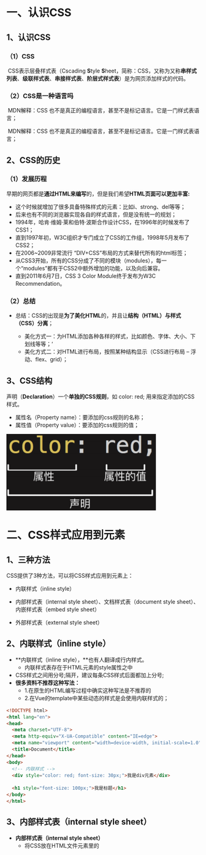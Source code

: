 # 一、认识CSS

## 1、认识CSS

### （1）CSS

​		CSS表示层叠样式表（Cscading **S**tyle **S**heet，简称：CSS，又称为又称**串样式列表**、**级联样式表**、**串接样式表**、**阶层式样式表**）是为网页添加样式的代码。

### （2）CSS是一种语言吗

​		MDN解释：CSS 也不是真正的编程语言，甚至不是标记语言。它是一门样式表语言；

​		MDN解释：CSS 也不是真正的编程语言，甚至不是标记语言。它是一门样式表语言；

## 2、CSS的历史

### （1）发展历程

​	早期的网页都是**通过HTML来编写**的，但是我们希望**HTML页面可以更加丰富:**

* 这个时候就增加了很多具备特殊样式的元素：比如i、strong、del等等；
* 后来也有不同的浏览器实现各自的样式语言，但是没有统一的规划；
* 1994年，哈肯·维姆·莱和伯特·波斯合作设计CSS，在1996年的时候发布了CSS1；
*  直到1997年初，W3C组织才专门成立了CSS的工作组，1998年5月发布了CSS2；
*  在2006~2009非常流行 “DIV+CSS”布局的方式来替代所有的html标签；
*  从CSS3开始，所有的CSS分成了不同的模块（modules），每一个“modules”都有于CSS2中额外增加的功能，以及向后兼容。
*  直到2011年6月7日，CSS 3 Color Module终于发布为W3C Recommendation。

### （2）总结

* 总结：CSS的出现是**为了美化HTML**的，并且让**结构（HTML）与样式（CSS）分离**；

  * 美化方式一：为HTML添加各种各样的样式，比如颜色、字体、大小、下划线等等；‘
  * 美化方式二：对HTML进行布局，按照某种结构显示（CSS进行布局 – 浮动、flex、grid）；



## 3、CSS结构

声明（**Declaration**）一个**单独的CSS规则**，如 color: red; 用来指定添加的CSS样式。

* 属性名（Property name）：要添加的css规则的名称；
* 属性值（Property value）：要添加的css规则的值；

![image-20230319213922707](../pic/image-20230319213922707.png)



# 二、CSS样式应用到元素

## 1、三种方法

CSS提供了3种方法，可以将CSS样式应用到元素上：

* 内联样式（inline style）

* 内部样式表（internal style sheet）、文档样式表（document style sheet）、内嵌样式表（embed style sheet）

* 外部样式表（external style sheet）

## 2、内联样式（inline style）

* **内联样式（inline style），**也有人翻译成行内样式。
  * 内联样式表存在于HTML元素的style属性之中
* CSS样式之间用分号;隔开，建议每条CSS样式后面都加上分号;
* **很多资料不推荐这种写法：**
  * 1.在原生的HTML编写过程中确实这种写法是不推荐的
  * 2.在Vue的template中某些动态的样式是会使用内联样式的；

```html
<!DOCTYPE html>
<html lang="en">
<head>
  <meta charset="UTF-8">
  <meta http-equiv="X-UA-Compatible" content="IE=edge">
  <meta name="viewport" content="width=device-width, initial-scale=1.0">
  <title>Document</title>
</head>
<body>
  <!-- 内联样式 -->
  <div style="color: red; font-size: 30px;">我是div元素</div>

  <h1 style="font-size: 100px;">我是标题</h1>
</body>
</html>
```

## 3、**内部样式表（internal style sheet）**

* **内部样式表（internal style sheet）**
  * 将CSS放在HTML文件<head>元素里的<style>元素之中
* 在Vue的开发过程中，**每个组件也会有一个style元素，和内部样式表非常的相似（原理并不相同）**；

```html
<!DOCTYPE html>
<html lang="en">
<head>
  <meta charset="UTF-8">
  <meta http-equiv="X-UA-Compatible" content="IE=edge">
  <meta name="viewport" content="width=device-width, initial-scale=1.0">
  <title>Document</title>

  <style>
      /* 选择器 */
      /* 两个div都可以找到 */
      /* div{
        color: red; 
        font-size: 30px; 
        background-color: orange;
      } */
      /* 找到class为.div-one的元素 */
      .div-one{
        color: red; 
        font-size: 30px; 
        background-color: blue;
      }
  </style>
</head>
<body>
  <!-- 内联样式 -->
  <div class="div-one">我是div元素</div>
  <div>
    我也是div元素
  </div>
  <p>
    我是段落
  </p>
  <h1>
    我是标题
  </h1>
</body>
</html>
```

## 4、外部样式表（external style sheet）

* **外部样式表（external style sheet）** 是将css编写一个独立的文件中，并且通过<link>元素引入进来；
* **使用外部样式表主要分成两个步骤：**
  * 第一步：将css样式在一个独立的css文件中编写（后缀名为.css）；
  * 第二步：通过<link>元素引入进来；

![image-20230319215619833](../pic/image-20230319215619833.png)

* **@import**
  * 可以在style元素或者CSS文件中使用@import导入其他的CSS文件

![image-20230319215717754](../pic/image-20230319215717754.png)

## 5、**CSS的注释**

* **CSS代码也可以添加注释来方便阅读：**
  * CSS的注释和HTML的注释是不一样的；
  * /* 注释内容 */

```html
<!DOCTYPE html>
<html lang="en">
<head>
  <meta charset="UTF-8">
  <meta http-equiv="X-UA-Compatible" content="IE=edge">
  <meta name="viewport" content="width=device-width, initial-scale=1.0">
  <title>Document</title>
  <style>
    /* css注释 */
    .box{
      /* 字体大小 */
      font-size: 30px;
      /* 前景色 */
      color: red; 
    }
  </style>
</head>
<body>
    <div class="box">我是盒子</div>
</body>
</html>
```

## 6、推荐顺序

![image-20230319215918522](../pic/image-20230319215918522.png)

## 7、**CSS属性的官方文档**

### （1）**CSS官方文档地址**

```
https://www.w3.org/TR/?tag=css
```

### （2）**CSS推荐文档地址：**

```
https://developer.mozilla.org/zhCN/docs/Web/CSS/Reference#%E5%85%B3%E9%94%AE%E5%AD%97%E7%B4%A2%E5%BC%95
```

### （3）查询某些CSS是否可用

​	**由于浏览器版本、CSS版本等问题，查询某些CSS是否可用：**

* 可以到https://caniuse.com/查询CSS属性的可用性
* 这个网站在后续的browserlist工具中我们再详细说明；

## 8、**常用的CSS属性**

### （1）font-size：文字大小

```html
<!DOCTYPE html>
<html lang="en">
<head>
  <meta charset="UTF-8">
  <meta http-equiv="X-UA-Compatible" content="IE=edge">
  <meta name="viewport" content="width=device-width, initial-scale=1.0">
  <title>Document</title>
  <style>
    /* font-size */
    .title{
      font-size: 24px;
    }
  </style>
</head>
<body>
  <div class="title">Hello world</div>
</body>
</html>
```



### （2）color：前景色（文字颜色）

color属性用来设置文本内容的**前景色**

包括文字、装饰线、边框、外轮廓等的颜色

```html
<!DOCTYPE html>
<html lang="en">
<head>
  <meta charset="UTF-8">
  <meta http-equiv="X-UA-Compatible" content="IE=edge">
  <meta name="viewport" content="width=1, initial-scale=1.0">
  <title>Document</title> 
  <style>
    .title {
      font-size: 24px;
      color: chocolate; 
    }
  </style>
</head>
<body>  
  <div class="title">我是div啊</div>
</body>
</html>
```



### （3）background-color：背景色

```html
<!DOCTYPE html>
<html lang="en">
<head>
  <meta charset="UTF-8">
  <meta http-equiv="X-UA-Compatible" content="IE=edge">
  <meta name="viewport" content="width=device-width, initial-scale=1.0">
  <title>Document</title>
</head>
<style>
  .title {
    font-size: 24px;
    color: chocolate;
    background-color: black;
  }
</style>
<body>
  
  <div class="title">Hello World</div>

</body>
</html> 
```



### （4）width ：宽度

```HTML
<!DOCTYPE html>
<html lang="en">
<head>
  <meta charset="UTF-8">
  <meta http-equiv="X-UA-Compatible" content="IE=edge">
  <meta name="viewport" content="width=device-width, initial-scale=1.0">
  <title>Document</title>
  <style>
    .title {
      font-size: 24px;
      color: red;
      background-color: black;
      height: 200px;
      width: 200px;
    }
  </style>
</head>
<body> 
  <div class="title">Hell World</div>
  <!-- <span>我是span元素</span> -->
</body>
</html>
```



### （5）height：高度

## ![image-20230318174033300](../pic/image-20230318174033300.png)



# 三、补充

## 1、link元素

* link元素是外部资源链接元素，规范了文档与外部资源的关系
  * link元素通常是在head元素中
* 最常用的链接是样式表（CSS）；
  * 此外也可以被用来创建站点图标（比如 “favicon” 图标）；
* **link元素常见的属性：**
  * href：此属性指定被链接资源的URL。 URL 可以是绝对的，也可以是相对的。
  * rel：指定链接类型，常见的链接类型：https://developer.mozilla.org/zh-CN/docs/Web/HTML/Link_types
    * icon：站点图标；
    * stylesheet：CSS样式；
    * 优化方法

![image-20230319222523462](../pic/image-20230319222523462.png)

```html
<!DOCTYPE html>
<html lang="en">
<head>
  <meta charset="UTF-8">
  <meta http-equiv="X-UA-Compatible" content="IE=edge">
  <meta name="viewport" content="width=device-width, initial-scale=1.0">
  <title>京东(JD.COM)-正品低价、品质保障、配送及时、轻松购物!</title>
  <!-- 引入css -->
  <link rel="stylesheet" href="./css/style.css">
  <!-- 引入icon(站点图标)  -->
  <link rel="icon" href="../images/favicon.ico">
</head>
<body>
  
</body>
</html>
```



## 2、认识进制

​	如何表示二进制、八进制、十六进制? 

* 二进制（0b开头, binary）：其中的数字由0、1组成，可以回顾之前学习过的机器语言。

*  八进制（0o开头, Octonary）：其中的数字由0~7组成。

*  十六进制（0x开头, hexadecimal）：其中的数字由0~9和字母a-f组成（大小写都可以）



## 3、**CSS颜色的表示方法**

### （1）表示方法1-颜色关键字（color keywords）

* 是不区分大小写的标识符，它表示一个具体的颜色；
* https://developer.mozilla.org/zh-CN/docs/Web/CSS/color_value#%E8%AF%AD%E6%B3%95

### （2）表示方法2-RGB颜色

* RGB是一种色彩空间，通过R（red，红色）、G（green，绿色）、B（blue，蓝色）三原色来组成了不同的颜色；
* 也就是通过调整这三个颜色不同的比例，可以组合成其他的颜色；
* RGB各个原色的取值范围是 0~255

### （3）**RGB的表示方法**

RGB颜色可以通过以#为前缀的十六进制字符和函数（rgb()、rgba()）标记表示

* **方式一：十六进制符号：**#RRGGBB[AA]

  * R（红）、G（绿）、B （蓝）和A （alpha）是十六进制字符（0–9、A–F）；A是可选的。
    * 比如，#ff0000等价于#ff0000ff；
* **方式二：十六进制符号：**#RGB[A]

  * R（红）、G（绿）、B （蓝）和A （alpha）是十六进制字符（0–9、A–F）；
* 三位数符号（#RGB）是六位数形式（#RRGGBB）的减缩版。
  
  * 比如，#f09和#ff0099表示同一颜色。
  * 四位数符号（#RGBA）是八位数形式（#RRGGBBAA）的减缩版。
    * 比如，#0f38和#00ff3388表示相同颜色
* **方式三：函数符：** `rgb[a](R, G, B[, A])`
  * R（红）、G（绿）、B （蓝）可以是<number>（数字），或者<percentage>（百分比），255相当于100%。
  * A（alpha）可以是0到1之间的数字，或者百分比，数字1相当于100%（完全不透明）。

```html
<!DOCTYPE html>
<html lang="en">
<head>
  <meta charset="UTF-8">
  <meta http-equiv="X-UA-Compatible" content="IE=edge">
  <meta name="viewport" content="width=device-width, initial-scale=1.0">
  <title>Document</title>
  <style>
    .box {
      /* color: rebeccapurple;
      background-color: red; */
      
      /* background-color: rgb(100, 100, 100); */
      /* background-color: #646464; */

      /* 表示一个纯黑色 */
      /* background-color: rgb(0, 0, 0); */
      /* background-color: #000000; */
      /* background-color: #000; */

      /* 表示一个纯白色 */  
      /* background-color: rgb(255, 255, 255); */
      /* background-color: #FFFFFF; */
      /* background-color: #FFF; */
      background-color: #f30213;
    }
  </style>
</head>
<body>
  <div class="box">哈哈哈哈</div>
</body>
</html>
```

## 4、Chrome浏览器开发者工具

### （1）查看源码

​	打开Chrome调试工具：

* 方式一：右键 – 检查

* 方式二：快捷键 – F12

### （2）其他技巧

* 快捷键：ctrl+ 可以调整页面或者调试工具的字体大小；

* 可以通过删除某些元素来查看网页结构;

* 可以通过增删css来调试网页样式;

![image-20230320163714305](../pic/image-20230320163714305.png)

## 5、浏览器渲染的流程

![image-20230320163755444](../pic/image-20230320163755444.png)

**html和css渲染的时候，html是不用等待css的**



# 四、CSS属性详解

## 1、CSS文本的属性

### （1）CSS属性 – text-decoration（常用）

* **text-decoration用于设置文字的装饰线**
  *  decoration是装饰/装饰品的意思;
* text-decoration有如下常见取值:
  * none：无任何装饰线
    * **可以去除a元素默认的下划线**
  * underline：下划线
  * overline：上划线
  * line-through：中划线（删除线）

```html
<!DOCTYPE html>
<html lang="en">
<head>
  <meta charset="UTF-8">
  <meta http-equiv="X-UA-Compatible" content="IE=edge">
  <meta name="viewport" content="width=device-width, initial-scale=1.0">
  <title>Document</title>
  <link rel="stylesheet" href="./css/reset.css">
  <style>
    .baidu {
      text-decoration: underline;
      cursor: pointer;
    }
    .google {
      text-decoration: line-through;
      /* 设置文本的颜色（前景色）-->线也设置了颜色 */
      color: red;
    }
    .bing {
      text-decoration: overline;
    }

    /* 将默认的线除去 */
    a {
      text-decoration: none;
    }
    
  </style>
</head>
<body>
  <!-- a元素默认有添加text-decoration -->
  <a href="http://www.baidu.com">百度一下</a>

  <!-- span元素也添加装饰线 -->
  <span class="baidu">百度一下</span>

  <!-- 装饰线其他值  -->
  <span class="google">Google一下</span>
  <span class="bing">必应一下</span>

  <a href="http://www.taobao.com">淘宝一下</a>
</body>
</html>
```

* a元素有下划线的本质是被添加了text-decoration属性
* 清除元素的默认属性通常在目录下面创建一个css文件夹，下面reset.css

![image-20230320172109155](../pic/image-20230320172109155.png)



### （2）text-transform(一般)

* text-transform用于设置文字的大小写转换
  * Transform单词是使变形/变换(形变);
* text-transform有几个常见的值
  * capitalize：(使…首字母大写, 资本化的意思)将每个单词的首字符变为大写
  * uppercase：(大写字母)将每个单词的所有字符变为大写
  * lowercase：(小写字母)将每个单词的所有字符变为小写
  * none：没有任何影响
* 实际开发中用JavaScript代码转化的更多

```html
<!DOCTYPE html>
<html lang="en">
<head>
  <meta charset="UTF-8">
  <meta http-equiv="X-UA-Compatible" content="IE=edge">
  <meta name="viewport" content="width=device-width, initial-scale=1.0">
  <title>Document</title>
  <style>
    .info {
      text-transform: capitalize;
      text-transform: uppercase;
      text-transform: lowercase;
    }
  </style>
</head>
<body>

  <div class="info">
    my name is zky!
  </div>
  <p>
    有关 CSS 选择器语法的初学者介绍，请参阅 CSS 选择器教程。注意，规则定义中的任何 CSS 语法错误都将使整个规则无效，无效的规则将被浏览器忽略。注意 CSS 定义完全是基于（ASCII）文本的，而 DOM-CSS / CSSOM（规则管理系统）是基于对象的。
  </p>
</body>
</html>
```



### （3）text-indent(一般)

* text-indent用于设置第一行内容的缩进
* text-indent: 2em; 刚好是缩进2个文字

```html
<!DOCTYPE html>
<html lang="en">
<head>
  <meta charset="UTF-8">
  <meta http-equiv="X-UA-Compatible" content="IE=edge">
  <meta name="viewport" content="width=device-width, initial-scale=1.0">
  <title>Document</title>
  <style>
    p {
      font-size: 10px;
      /* text-indent: 值应该根据实际的字体来调节; */
      /* em:相对于字体的大小 */
      /* text-indent: 20px; */
      text-indent: 2em;
    }
  </style>
</head>
<body>

  <h2>标题</h2>
  <p>
    有关 CSS 选择器语法的初学者介绍，请参阅 CSS 选择器教程。注意，规则定义中的任何 CSS 语法错误都将使整个规则无效，无效的规则将被浏览器忽略。注意 CSS 定义完全是基于（ASCII）文本的，而 DOM-CSS / CSSOM（规则管理系统）是基于对象的。
  </p>

</body>
</html>
```



### （4）**text-align(重要)**

* **text-align: 直接翻译过来设置文本的对齐方式;**
* **MDN:** **定义行内内容（例如文字）如何相对它的块父元素对齐**;
* **常用的值**
  * left：左对齐
  * right：右对齐
  * center：正中间显示
  *  justify：两端对齐，最后一行不起作用

inline的常规对齐方式设置

```html
<!DOCTYPE html>
<html lang="en">
<head>
  <meta charset="UTF-8">
  <meta http-equiv="X-UA-Compatible" content="IE=edge">
  <meta name="viewport" content="width=device-width, initial-scale=1.0">
  <title>Document</title>
  <style>
    .box {
      background-color: #F00;
      color: white;
      /* text-align: center; */
      /* text-align: left; */
      /* text-align: right; */
      /* 需要特殊配置 */
      text-align: justify;  
    }
  </style>
</head>
<body>
   <div class="box">我是div元素</div>
</body>
</html>
```

图片、input居中

```html
<!DOCTYPE html>
<html lang="en">
<head>
  <meta charset="UTF-8">
  <meta http-equiv="X-UA-Compatible" content="IE=edge">
  <meta name="viewport" content="width=device-width, initial-scale=1.0">
  <title>Document</title>
  <style>
    .box {
      background-color: #F00;
      height: 300px;

      /* 让图片居中 */
      text-align: center;
    }
    img {
      width: 200px;
    }
  </style>
</head>
<body>
  <div class="box">
    <!-- <img src="../images/gouwujie01.jpg" alt=""> -->
    
    <!-- input也能text-align居中 -->
    <input type="text">
  </div>
</body>
</html>
```

只能用于行内级的居中不能用于快级的居中

![image-20230321155504149](../pic/image-20230321155504149.png)

```html
<!DOCTYPE html>
<html lang="en">
<head>
  <meta charset="UTF-8">
  <meta http-equiv="X-UA-Compatible" content="IE=edge">
  <meta name="viewport" content="width=device-width, initial-scale=1.0">
  <title>Document</title>
  <style>
    .box {
      background-color: #F00;
      height: 300px;

      text-align: center;
    }
    .content {
      background-color: #0f0;
      height: 200px;
      width: 200px;

      /* 修改为inline级 */
      /* display: inline-block; */

      /* 设置margin */
      margin: 0 auto;
    }
  </style>
</head>
<body>
  <div class="box">
    <div class="content"></div>
  </div>
</body>
</html>
```

justify的使用

```html
<!DOCTYPE html>
<html lang="en">
<head>
  <meta charset="UTF-8">
  <meta http-equiv="X-UA-Compatible" content="IE=edge">
  <meta name="viewport" content="width=device-width, initial-scale=1.0">
  <title>Document</title>
  <style>
    .box {
      width: 300px;
      background-color: #f00;
      color: white;

      /* justify两端对齐：最后一行不起作用 */
      /* text-align: justify; */

      /* 思考：怎么使得最后一行是起作用的？ */
      text-align-last: justify;
    }
  </style>
</head>
<body>
  <div class="box">
    希腊雅典阿提卡动物园的兽医，正在抢救一头小老虎。这是一头遭遗弃的小白虎，据信是非法野生动物贸易的受害者。

路透社17日报道，小白虎是清洁工2月28日在动物园停车场的垃圾桶下发现的，3个月大。清洁工立即通知了动物园。

“没有人知道它从哪里来，也不知道它怎么来的。”动物园创始人让-雅克·勒苏厄说，这显然是肆无忌惮的行为，非法获得这只小白虎后，又因为它残疾而决定抛弃它。
Similarly, each contiguous sequence of sibling text nodes generates a text sequence containing their text contents, which is assigned the same styles as the generating text nodes. If the sequence contains no text, however, it does not generate a text sequence.
  </div>
</body>
</html>
```



### （5）**letter-spacing、word-spacing(一般)**

* **letter-spacing、word-spacing分别用于设置字母、单词之间的间距**
  * 默认是0，可以设置为负数

```html
<!DOCTYPE html>
<html lang="en">
<head>
  <meta charset="UTF-8">
  <meta http-equiv="X-UA-Compatible" content="IE=edge">
  <meta name="viewport" content="width=device-width, initial-scale=1.0">
  <title>Document</title>
  <style>
    .box {
      /* 设置字母与字母之间的间隙 */
      letter-spacing: 10px;

      /* 设置单词与单词之间的空隙 */
      word-spacing: 10px;
    }
  </style>
</head>
<body>
  <div class="box">my name is zkyaaa</div>
</body>
</html>
```



## 2、CSS字体的属性

### （1）**font-size**

* **font-size决定文字的大小**
* 常用的设置
  * 具体数值+单位
    * 比如100px
    * 也可以使用em单位(不推荐)：1em代表100%，2em代表200%，0.5em代表50%
  * 百分比
    * 基于父元素的font-size计算，比如50%表示等于父元素font-size的一半

```html
<!DOCTYPE html>
<html lang="en">
<head>
  <meta charset="UTF-8">
  <meta http-equiv="X-UA-Compatible" content="IE=edge">
  <meta name="viewport" content="width=device-width, initial-scale=1.0">
  <title>Document</title>
  <style>
    .home {
      font-size: 20px;
    }
    .box {
      /* 字体设置的方式一：px */
      /* font-size: 50px; */

      /* 字体设置的方式二：em */
      /* 了解：em  -->em是相对于父元素的字体的尺寸*/
      /* font-size: 2em; */

      /* 字体设置的方式三：百分比% */
      /* MDN查文档：Percentages	refer to the parent element's font size */
      font-size: 80%;
    }    

    /* .box1 {

    } */
  </style>
</head>
<body>
  <div class="home">
    <div class="box">我是div元素</div>
  </div>
  
  <div class="box1">我是div元素</div>
</body>
</html>
```



### （2）**font-family** 

* font-family用于设置**文字的字体名称**
  * 可以设置**1个或者多个**字体名称;
  * 浏览器会选择列表中第一个该计算机上有安装的字体;
  * 或者是通过 **@font-face 指定的可以直接下载的字体**。

```html
body {
  font-family: 'Franklin Gothic Medium', 'Arial Narrow', Arial, sans-serif;
}

<!DOCTYPE html>
<html lang="en">
<head>
  <meta charset="UTF-8">
  <meta http-equiv="X-UA-Compatible" content="IE=edge">
  <meta name="viewport" content="width=device-width, initial-scale=1.0">
  <title>Document</title>
  <link rel="stylesheet" href="./css/reset.css">
  <style>
    
  </style>
</head>
<body>

</body>
</html>
```



### （3）**font-weight**

* **font-weight用于设置文字的粗细（重量）**
* **常见的取值:** 
  * 100 | 200 | 300 | 400 | 500 | 600 | 700 | 800 | 900 ：每一个数字表示一个重量
  * normal：等于400 
  * bold：等于700
* strong、b、h1~h6等标签的font-weight默认就是bold

```html
<!DOCTYPE html>
<html lang="en">
<head>
  <meta charset="UTF-8">
  <meta http-equiv="X-UA-Compatible" content="IE=edge">
  <meta name="viewport" content="width=device-width, initial-scale=1.0">
  <title>Document</title>
  <style>
    .box {
      /* font-weight: bold; */
      font-weight: 700;
    }
  </style>
</head>
<body>
  <div class="box">我是div元素</div>
  <div>我是div元素</div>
</body>
</html>
```

### （4）**font-style(一般)**

* **font-style用于设置文字的常规、斜体显示**
  * normal：常规显示
  * italic(斜体)：用字体的斜体显示(通常会有专门的字体)
  * oblique(倾斜)：文本倾斜显示(仅仅是让文字倾斜)
* em、i、cite、address、var、dfn等元素的font-style默认就是italic

```html
<!DOCTYPE html>
<html lang="en">
<head>
  <meta charset="UTF-8">
  <meta http-equiv="X-UA-Compatible" content="IE=edge">
  <meta name="viewport" content="width=device-width, initial-scale=1.0">
  <title>Document</title>
  <style>
    .box {
      /* 斜体:字体本身支持斜体时，显示的斜体*/
      /* font-style: italic; */

      /* 倾斜：让文本进行倾斜 */
      font-style: oblique;
    }
  </style>
</head>
<body>
  <div class="box">我是div元素</div>
  <div>我是div元素</div>
</body>
</html>
```

### （5）**font-variant(了解)**

* **font-variant可以影响小写字母的显示形式**
  * variant是变形的意思;
* **可以设置的值如下**
  * normal：常规显示
  * small-caps：将小写字母替换为缩小过的大写字母

```html
<!DOCTYPE html>
<html lang="en">
<head>
  <meta charset="UTF-8">
  <meta http-equiv="X-UA-Compatible" content="IE=edge">
  <meta name="viewport" content="width=device-width, initial-scale=1.0">
  <title>Document</title>
  <style>
    .box {
      font-variant: small-caps;
    }
  </style>
</head>
<body>
  <div class="box">My Name Is Zky</div>
</body>
</html>
```



### （6）**line-height** (重点)

* **line-height用于设置文本的行高**
  * 行高可以先简单理解为一行文字所占据的高度
* 行高的严格定义是：**两行文字基线（baseline）之间的间距**
* 基线（baseline）：**与小写字母x最底部对齐的线**

![image-20230324195744045](../pic/image-20230324195744045.png)

* **注意区分height和line-height的区别**
  * height：元素的整体高度
  *  line-height：元素中每一行文字所占据的高度
* 应用实例：假设div中只有一行文字，**如何让这行文字在div内部垂直居中**
  * 让line-height等同于height

```html
<!DOCTYPE html>
<html lang="en">
<head>
  <meta charset="UTF-8">
  <meta http-equiv="X-UA-Compatible" content="IE=edge">
  <meta name="viewport" content="width=device-width, initial-scale=1.0">
  <title>Document</title>
  <style>
    .box {
      height: 100px;
      background-color: #f00;
      color: #fff;
      /* 设置height==line-height */
      line-height: 100px;
    }
  </style>
</head>

<body>

  <div class="box"> 我是div元素 </div>

</body>
</html>
```



### （7）**font缩写属性** 

* **font是一个缩写属性**
  * font 属性可以用来作为 font-style, font-variant, font-weight, font-size, line-height 和 font-family 属性的简写;
  * font-style font-variant font-weight font-size/line-height font-family
* **规则:**
  * font-style、font-variant、font-weight可以随意调换顺序，也可以省略
  * /line-height可以省略，如果不省略，必须跟在font-size后面
  * font-size、font-family不可以调换顺序，不可以省略
* 参考：https://developer.mozilla.org/zh-CN/docs/Web/CSS/font#%E8%AF%AD%E6%B3%95

```html
<!DOCTYPE html>
<html lang="en">
<head>
  <meta charset="UTF-8">
  <meta http-equiv="X-UA-Compatible" content="IE=edge">
  <meta name="viewport" content="width=device-width, initial-scale=1.0">
  <title>Document</title>
  <style>
    .box {
      /* 关于字体的属性 */
      /* font-size: 30px;
      font-weight: 700;
      font-variant: small-caps;
      font-style: italic;
      font-family: serif;
      line-height: 30px; */ 

      /* 缩写属性 */
      /* 1.5的行高是相对于font-size的 */
      font: italic small-caps 700 30px/1.5 serif;
    }
  </style>
</head>
<body>
  <div class="box">我是div元素</div>
</body>
</html>
```



## 3、CSS常见选择器

### （1）**CSS选择器（selector）**

**什么是CSS选择器**

* 按照一定的规则选出符合条件的元素，为之添加CSS样式

**选择器的种类繁多，大概可以这么归类**

* 通用选择器（universal selector）
* 元素选择器（type selectors）
* 类选择器（class selectors）
* id选择器（id selectors）
* 属性选择器（attribute selectors）
* 组合（combinators）
* 伪类（pseudo-classes）
* 伪元素（pseudo-elements）

### （2）**通用选择器**

* **通用选择器（universal selector）**
  * 所有的元素都会被选中;
* **一般用来给所有元素作一些通用性的设置**
  * 比如内边距、外边距;
  * 比如重置一些内容;
* 效率比较低，尽量不要使用;

```html
<!DOCTYPE html>
<html lang="en">
<head>
  <meta charset="UTF-8">
  <meta http-equiv="X-UA-Compatible" content="IE=edge">
  <meta name="viewport" content="width=device-width, initial-scale=1.0">
  <title>Document</title>
  <style>
    /* * {
      font-size: 30px;
      background-color: #f00;
    } */

    /* 更推荐的做法 */
    body, p, div, span,h2 {
      margin:0;
      padding: 0;
    }
  </style>
</head>
<body>
  <div>我是div元素</div>
  <p>我是P元素</p>
  
  <div>
    <h2>我是h2元素</h2>
    <p>我也是p元素<span>呵呵呵呵呵</span></p>
  </div>
</body>
</html>
```

![image-20230325214722594](../pic/image-20230325214722594.png)



### （3）**简单选择器**(重点)

* **简单选择器是开发中用的最多的选择器:**
  * **元素选择器**（type selectors）, 使用元素的名称;
  * **类选择器**（class selectors）, 使用 .类名 ;
  * **id选择器**（id selectors）, 使用 #id;
* ![image-20230325214931866](../pic/image-20230325214931866.png)
* **id注意事项**
  * 一个HTML文档里面的id值**是唯一的，不能重复**‘
    * id值如果由多个单词组成，单词之间可以用中划线-、下划线_连接，也可以使用驼峰标识
    * **最好不要用标签名作为id值**
  * 中划线又叫连字符（hyphen）

```html
<!DOCTYPE html>
<html lang="en">
<head>
  <meta charset="UTF-8">
  <meta http-equiv="X-UA-Compatible" content="IE=edge">
  <meta name="viewport" content="width=device-width, initial-scale=1.0">
  <title>Document</title>
  <style>
    div {
      color: red;
    }

    .box {
      color: blue;
    }
    #home {
      color: green;
    }
  </style>
</head>
<body>
  <!-- 在同一个HTML中id要不重复 -->
  <div>我是div1</div>
  <div class="box">我是div2</div>
  <div id="home">我是div3</div>

  <!-- calss/id的名称比较复杂 -->
  <div class="box one"></div>
  <div class="box-one box0-first"></div>
  <div class="box_one box0_first"></div>
  <!-- 大驼峰、小驼峰 -->
  <!-- <div class="boxOne Box0First"></div> -->
  
</body>
</html>
```

![image-20230325215210915](../pic/image-20230325215210915.png)

### （4）**属性选择器(attribute selectors)**（了解）

* **拥有某一个属性** **[att]**

* **属性等于某个值** **[att=val]**

  * ![image-20230325215303245](../pic/image-20230325215303245.png)

* **了解**

  * [attr*=val]: 属性值包含某一个值val;
  
  * [attr^=val]: 属性值以val开头;
  
  * [attr$=val]: 属性值以val结尾
  
  * [attr|=val]: 属性值等于val或者以val开头后面紧跟连接符-;
  
  * [attr~=val]: 属性值包含val, 如果有其他值必须以空格和val分割;
  
  ```html
  <!DOCTYPE html>
  <html lang="en">
  <head>
    <meta charset="UTF-8">
    <meta http-equiv="X-UA-Compatible" content="IE=edge">
    <meta name="viewport" content="width=device-width, initial-scale=1.0">
    <title>Document</title>
  
    <style>
      [title] {
        color: red;
      }
      /* 挑选出来之后在属性=某个值 */
      [title=div] {
        background-color: blue;
      }
  
    </style>
  
  </head>
  <body>
    <div>我是div元素</div>
    <div title="div">我也是div元素</div>
    <p>我是p元素</p>
    <h2 title="h2">我是h2元素</h2>
  </body>
  </html>
  ```
  
  ![image-20230325215545038](../pic/image-20230325215545038.png)
  
### （5）后代选择器（descendant combinator）（重要）

* **后代选择器一: 所有的后代(直接/间接的后代)**

  * 选择器之间**以空格分割**
  * ![image-20230326190658709](../pic/image-20230326190658709.png)

* **后代选择器二: 直接子代选择器(必须是直接自带)**

  * 选择器之间**以 > 分割**
  * ![image-20230326190722659](../pic/image-20230326190722659.png)

```html
<!DOCTYPE html>
<html lang="en">
<head>
  <meta charset="UTF-8">
  <meta http-equiv="X-UA-Compatible" content="IE=edge">
  <meta name="viewport" content="width=device-width, initial-scale=1.0">
  <title>Document</title>
  <style>
    /* home的下面的所有的span */
    .home span {
      color: red;
      font-size: 30px;
    }
    /* .home的子代的span元素(紧挨着home的span)设置背景元素 */
    /* 大于号 >表示直接子代 */
    .home > span {
      background-color: green;
    }
  </style>
</head>

<body>
  <div class="home">
    <span>啦啦啦啦啦啦</span>
    <div class="box">
      <p>我是p元素</p>
      <span>呵呵呵呵呵</span>
    </div>

    <div class="content">
      <div class="desc">
        <p>
          <span>哈哈哈哈哈</span>
        </p>
      </div>
    </div>
  </div>

  <!-- 不希望被选中 -->
  <span>嘻嘻嘻嘻</span>
  <div>
    <span>嘿嘿嘿</span>
  </div>

</body>
</html>
```

![image-20230326191211547](../pic/image-20230326191211547.png)

### （6）弟选择器(sibling combinator)（了解）

* **兄弟选择器一: 相邻兄弟选择器**
  * 使用符号 + 连接
  * ![image-20230326191307459](../pic/image-20230326191307459.png)
* **兄弟选择器二: 普遍兄弟选择器 ~**
  * 使用符号 ~ 连接
  * ![image-20230326191334037](../pic/image-20230326191334037.png)

```html
<!DOCTYPE html>
<html lang="en">
<head>
  <meta charset="UTF-8">
  <meta http-equiv="X-UA-Compatible" content="IE=edge">
  <meta name="viewport" content="width=device-width, initial-scale=1.0">
  <title>Document</title>
  <style>
    /* 设置相邻兄弟两种方式 */
    /* 方式一 */
    /* .box + div {
      color: red;
    } */
    /* 方式二 */
    .box + .content {
      color: red; 
    }

    /* 设置所有兄弟 */
    .box ~ div {
      font-size: 50px;
    }
  </style>
</head>
<body>
  <div class="home">
    <div class="box">呵呵呵呵</div>
    <div class="content">哈哈哈哈哈哈</div>
    <div>嘻嘻嘻嘻</div>
    <div>嘿嘿嘿嘿</div>
  </div>
</body>
</html>
```

### （7）**选择器组**（重要）

* **交集选择器: 需要同时符合两个选择器条件(两个选择器紧密连接)**
  * 在开发中通常为了精准的选择某一个元素;
  * ![image-20230326192941150](../pic/image-20230326192941150.png)
* **并集选择器: 符合一个选择器条件即可(两个选择器以,号分割)**
  * 在开发中通常为了给多个元素设置相同的样式;
  * ![image-20230326193005744](../pic/image-20230326193005744.png)

```html
<!DOCTYPE html>
<html lang="en">
<head>
  <meta charset="UTF-8">
  <meta http-equiv="X-UA-Compatible" content="IE=edge">
  <meta name="viewport" content="width=device-width, initial-scale=1.0">
  <title>Document</title>
  <style>
    body, p, h1, h2 {
      color: red;
      font-size: 40px;
    }
  </style>
</head>
<body>
  <p>我是P元素</p>
  <h1>我是h1元素</h1>
</body>
</html>
```

![image-20230326193053585](../pic/image-20230326193053585.png)

### （8）认识伪类

* **什么是伪类呢?**
* Pseudo-classes: 翻译过来是伪类;
  * 伪类是选择器的一种，它用于选择处于特定状态的元素;
  
* 比如我们经常会实现的: 当手指放在一个元素上时, 显示另外一个颜色;

* **常见的伪类有**
* **1.动态伪类**（dynamic pseudo-classes）
  
  * :link、:visited、**:hover**、:active、:focus
  
* **2.目标伪类**（target pseudo-classes）
  
  * :target
  
* **3.语言伪类**（language pseudo-classes）
* :lang( )
  
* **4.元素状态伪类**（UI element states pseudo-classes）
  
  * :enabled、:disabled、:checked
  
* **5.结构伪类**（structural pseudo-classes）(后续学习)
  
  * :nth-child( )、:nth-last-child( )、:nth-of-type( )、:nth-last-of-type( )
  
  * :first-child、:last-child、:first-of-type、:last-of-type
  
  * :root、:only-child、:only-of-type、:empty
  
  * **6.否定伪类**（negation pseudo-classes）(后续学习)
    * :not()
  * 所有的伪类: https://developer.mozilla.org/zh-CN/docs/Web/CSS/Pseudo-classes

   * **动态伪类（dynamic pseudo-classes)**
        * **使用举例**
               *  a:link 未访问的链接
                   *  a:visited 已访问的链接
                   *  a:hover 鼠标挪动到链接上(重要)
                   *  a:active 激活的链接（鼠标在链接上长按住未松开）
     * **使用注意**
       * :hover必须放在:link和:visited后面才能完全生效
       * :active必须放在:hover后面才能完全生效
       * 所以建议的编写顺序是 :link、:visited、:hover、:active
     * **除了a元素，:hover、:active也能用在其他元素上**
     * **动态伪类 - :focus**
       * :focus指当前**拥有输入焦点的元素**（能接收键盘输入）
         * 文本输入框一聚焦后，背景就会变红色
       * 因为链接a元素可以**被键盘的Tab键选中聚焦**，**所以:focus也适用于a元素**
       * **动态伪类编写顺序建议为**
         * :link、:visited、:focus、:hover、:active
       * **直接给a元素设置样式，相当于给a元素的所有动态伪类都设置了**
         * 相当于a:link、a:visited、a:hover、a:active、a:focus的color都是red···

```html
<!DOCTYPE html>
<html lang="en">
<head>
  <meta charset="UTF-8">
  <meta http-equiv="X-UA-Compatible" content="IE=edge">
  <meta name="viewport" content="width=device-width, initial-scale=1.0">
  <title>Document</title>
  <style>
    /* a元素的链接从来没有被访问过 */
    a:link {
      color: red;
    }

    /* a元素被访问过了颜色 */
    a:visited {
      color: green;
    }

    /* a/input 元素聚焦（获取焦点） */
    a:focus {
      color: yellow;
    }

    /* a元素鼠标放在上面 */
    a:hover {
      color: blue;
    }

    /* 点下去了，但是还没松手 */
    a:active {
      color: purple;
    }

    /* a上面的所有的状态都是blue */
    /* a {
      color: blue;
    } */

  </style>
</head>
<body>
  <a href="http://www.mi.com">小米</a>
  <a href="http://www.baidu.com">百度</a>

  <input type="text">

  <div>我是div元素</div>
</body>
</html>
```

###  （9）**伪元素（pseudo-elements）**(重要)

* **常用的伪元素有**
  * :first-line、::first-line
  * :first-letter、::first-letter 
  * :before、::before
  * :after、::after
* 为了区分伪元素和伪类，建议伪元素使用2个冒号，比如::first-line
* **伪元素 - ::first-line - ::first-letter(了解)**
  * ::first-line可以针对首行文本设置属性
  * ::first-letter可以针对首字母设置属性
  * ![image-20230326211043467](../pic/image-20230326211043467.png)
* **伪元素 - ::before和::after(常用)**
  * **::before和::after**用来在一个元素的内容之前或之后插入其他内容（可以是文字、图片)
  * 常通过 content 属性来为一个元素添加修饰性的内容。
  * ![image-20230326211113495](../pic/image-20230326211113495.png)

```html
<!DOCTYPE html>
<html lang="en">
<head>
  <meta charset="UTF-8">
  <meta http-equiv="X-UA-Compatible" content="IE=edge">
  <meta name="viewport" content="width=device-width, initial-scale=1.0">
  <title>Document</title>
  <style>
    .before {
      color: red;
    }
    .after {
      color: blue;
    }

    /* 伪元素 */
    .item::before {
      content: "321";
      color: red;
      font-size: 30px;
    }

    .item::after {
      /* content: "abc"; */
      content: url(../images/hot_icon.svg);
      color: green;
      font-size: 40px;

      /* 位置不是很好看 */
      position: relative; /*相对定位*/
      left: 5px;
      top: 2px
    }

    .new::after {
      /* 位置不是很好看 */
      content: url(../images/new_icon.svg);
      /* 位置不是很好看 */
      position: relative;
      left: 5px;
      top: 2px
    }
    
    /* 额外的补充 */
    .box6::after {
      /* 使用伪元素的过程中，不要将content省略 */
      content: "";

      display: inline-block;
      width: 8px;
      height: 8px;
      background-color: #f00;
    }
  </style>
</head>
<body>
  <div class="bax">
    <!-- 还需要考虑换行符 -->
    <span class="before">123</span>
    我是div元素
    <span class="after">abc</span>
  </div>
  
  <div class="box2"> 
    <span class="before">123</span>
    我是box2
    <span class="after">abc</span>
  </div>

  <!-- 伪元素 -->
  <!-- 增加其他的话只需要添加item就可以了 -->
  <div class="box3 item">我是box3</div>
  <div class="box4 item">我是box4</div>
  <div class="box5 new">我是box5</div>

  <!-- 伪元素补充 -->
  <div class="box6">我是box6</div>
</body>
</html>
```

![image-20230326212134926](../pic/image-20230326212134926.png)





